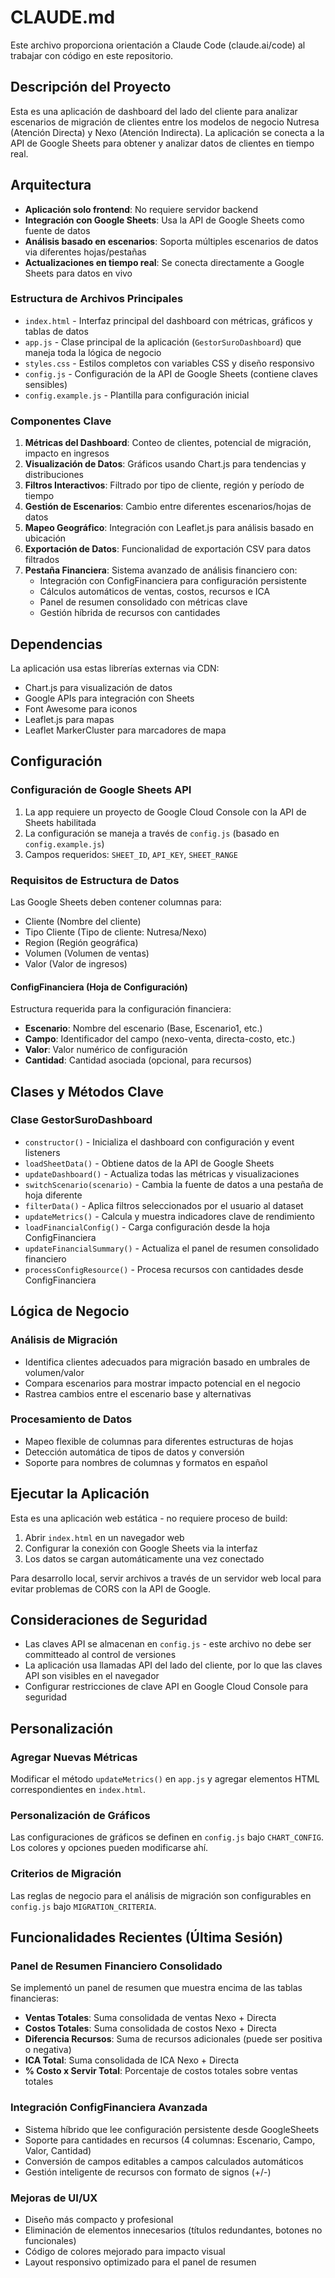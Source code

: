 # CLAUDE.md

Este archivo proporciona orientación a Claude Code (claude.ai/code) al trabajar con código en este repositorio.

## Descripción del Proyecto

Esta es una aplicación de dashboard del lado del cliente para analizar escenarios de migración de clientes entre los modelos de negocio Nutresa (Atención Directa) y Nexo (Atención Indirecta). La aplicación se conecta a la API de Google Sheets para obtener y analizar datos de clientes en tiempo real.

## Arquitectura

- **Aplicación solo frontend**: No requiere servidor backend
- **Integración con Google Sheets**: Usa la API de Google Sheets como fuente de datos
- **Análisis basado en escenarios**: Soporta múltiples escenarios de datos via diferentes hojas/pestañas
- **Actualizaciones en tiempo real**: Se conecta directamente a Google Sheets para datos en vivo

### Estructura de Archivos Principales

- `index.html` - Interfaz principal del dashboard con métricas, gráficos y tablas de datos
- `app.js` - Clase principal de la aplicación (`GestorSuroDashboard`) que maneja toda la lógica de negocio
- `styles.css` - Estilos completos con variables CSS y diseño responsivo
- `config.js` - Configuración de la API de Google Sheets (contiene claves sensibles)
- `config.example.js` - Plantilla para configuración inicial

### Componentes Clave

1. **Métricas del Dashboard**: Conteo de clientes, potencial de migración, impacto en ingresos
2. **Visualización de Datos**: Gráficos usando Chart.js para tendencias y distribuciones
3. **Filtros Interactivos**: Filtrado por tipo de cliente, región y período de tiempo
4. **Gestión de Escenarios**: Cambio entre diferentes escenarios/hojas de datos
5. **Mapeo Geográfico**: Integración con Leaflet.js para análisis basado en ubicación
6. **Exportación de Datos**: Funcionalidad de exportación CSV para datos filtrados
7. **Pestaña Financiera**: Sistema avanzado de análisis financiero con:
   - Integración con ConfigFinanciera para configuración persistente
   - Cálculos automáticos de ventas, costos, recursos e ICA
   - Panel de resumen consolidado con métricas clave
   - Gestión híbrida de recursos con cantidades

## Dependencias

La aplicación usa estas librerías externas via CDN:
- Chart.js para visualización de datos
- Google APIs para integración con Sheets
- Font Awesome para iconos
- Leaflet.js para mapas
- Leaflet MarkerCluster para marcadores de mapa

## Configuración

### Configuración de Google Sheets API
1. La app requiere un proyecto de Google Cloud Console con la API de Sheets habilitada
2. La configuración se maneja a través de `config.js` (basado en `config.example.js`)
3. Campos requeridos: `SHEET_ID`, `API_KEY`, `SHEET_RANGE`

### Requisitos de Estructura de Datos
Las Google Sheets deben contener columnas para:
- Cliente (Nombre del cliente)
- Tipo Cliente (Tipo de cliente: Nutresa/Nexo)
- Region (Región geográfica)
- Volumen (Volumen de ventas)
- Valor (Valor de ingresos)

#### ConfigFinanciera (Hoja de Configuración)
Estructura requerida para la configuración financiera:
- **Escenario**: Nombre del escenario (Base, Escenario1, etc.)
- **Campo**: Identificador del campo (nexo-venta, directa-costo, etc.)
- **Valor**: Valor numérico de configuración
- **Cantidad**: Cantidad asociada (opcional, para recursos)

## Clases y Métodos Clave

### Clase GestorSuroDashboard
- `constructor()` - Inicializa el dashboard con configuración y event listeners
- `loadSheetData()` - Obtiene datos de la API de Google Sheets
- `updateDashboard()` - Actualiza todas las métricas y visualizaciones
- `switchScenario(scenario)` - Cambia la fuente de datos a una pestaña de hoja diferente
- `filterData()` - Aplica filtros seleccionados por el usuario al dataset
- `updateMetrics()` - Calcula y muestra indicadores clave de rendimiento
- `loadFinancialConfig()` - Carga configuración desde la hoja ConfigFinanciera
- `updateFinancialSummary()` - Actualiza el panel de resumen consolidado financiero
- `processConfigResource()` - Procesa recursos con cantidades desde ConfigFinanciera

## Lógica de Negocio

### Análisis de Migración
- Identifica clientes adecuados para migración basado en umbrales de volumen/valor
- Compara escenarios para mostrar impacto potencial en el negocio
- Rastrea cambios entre el escenario base y alternativas

### Procesamiento de Datos
- Mapeo flexible de columnas para diferentes estructuras de hojas
- Detección automática de tipos de datos y conversión
- Soporte para nombres de columnas y formatos en español

## Ejecutar la Aplicación

Esta es una aplicación web estática - no requiere proceso de build:

1. Abrir `index.html` en un navegador web
2. Configurar la conexión con Google Sheets via la interfaz
3. Los datos se cargan automáticamente una vez conectado

Para desarrollo local, servir archivos a través de un servidor web local para evitar problemas de CORS con la API de Google.

## Consideraciones de Seguridad

- Las claves API se almacenan en `config.js` - este archivo no debe ser committeado al control de versiones
- La aplicación usa llamadas API del lado del cliente, por lo que las claves API son visibles en el navegador
- Configurar restricciones de clave API en Google Cloud Console para seguridad

## Personalización

### Agregar Nuevas Métricas
Modificar el método `updateMetrics()` en `app.js` y agregar elementos HTML correspondientes en `index.html`.

### Personalización de Gráficos
Las configuraciones de gráficos se definen en `config.js` bajo `CHART_CONFIG`. Los colores y opciones pueden modificarse ahí.

### Criterios de Migración
Las reglas de negocio para el análisis de migración son configurables en `config.js` bajo `MIGRATION_CRITERIA`.

## Funcionalidades Recientes (Última Sesión)

### Panel de Resumen Financiero Consolidado
Se implementó un panel de resumen que muestra encima de las tablas financieras:
- **Ventas Totales**: Suma consolidada de ventas Nexo + Directa
- **Costos Totales**: Suma consolidada de costos Nexo + Directa
- **Diferencia Recursos**: Suma de recursos adicionales (puede ser positiva o negativa)
- **ICA Total**: Suma consolidada de ICA Nexo + Directa
- **% Costo x Servir Total**: Porcentaje de costos totales sobre ventas totales

### Integración ConfigFinanciera Avanzada
- Sistema híbrido que lee configuración persistente desde GoogleSheets
- Soporte para cantidades en recursos (4 columnas: Escenario, Campo, Valor, Cantidad)
- Conversión de campos editables a campos calculados automáticos
- Gestión inteligente de recursos con formato de signos (+/-)

### Mejoras de UI/UX
- Diseño más compacto y profesional
- Eliminación de elementos innecesarios (títulos redundantes, botones no funcionales)
- Código de colores mejorado para impacto visual
- Layout responsivo optimizado para el panel de resumen
